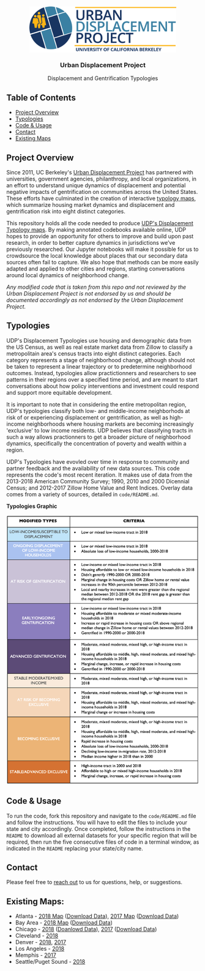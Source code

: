 
<!-- PROJECT LOGO -->
<br />
<p align="center">
  <a href='https://www.urbandisplacement.org/'>
  	<img src='.assets/images/blue_udp_logo.png' align="top" height="120">
  </a>

  <h3 align="center">Urban Displacement Project</h3>
  <p align="center"> 
  	Displacement and Gentrification Typologies
   	<br />
   </p>
</p>

<!-- TABLE OF CONTENTS -->
## Table of Contents

* [Project Overview](#project-overview)
* [Typologies](#typologies)
* [Code & Usage](#Code-&-Usage)
* [Contact](#contact)
* [Existing Maps](#existing-maps)


<!-- ABOUT THE PROJECT -->
## Project Overview

Since 2011, UC Berkeley's [Urban Displacement Project](https://urbandisplacement.org) has partnered with universities, government agencies, philanthropy, and local organizations, in an effort to understand unique dynamics of displacement and potential negative impacts of gentrification on communities across the United States.  These efforts have culminated in the creation of interactive [typology maps](https://urbandisplacement.org), which summarize housing market dynamics and displacement and gentrification risk into eight distinct categories. 
 
This repository holds all the code needed to produce [UDP's Displacement Typology maps](https://urbandisplacement.org). By making annotated codebooks available online, UDP hopes to provide an opportunity for others to improve and build upon past research, in order to better capture dynamics in jurisdictions we’ve previously researched. Our Jupyter notebooks will make it possible for us to crowdsource the local knowledge about places that our secondary data sources often fail to capture. We also hope that methods can be more easily adapted and applied to other cities and regions, starting conversations around local dynamics of neighborhood change.  
 
*Any modified code that is taken from this repo and not reviewed by the Urban Displacement Project is not endorsed by us and should be documented accordingly as not endorsed by the Urban Displacement Project.*
 
<!-- TYPOLOGIES -->
## Typologies

UDP's Displacement Typologies use housing and demographic data from the US Census, as well as real estate market data from Zillow to classify a metropolitain area's census tracts into eight distinct categories. Each category represents a stage of neighborhood change, although should not be taken to represent a linear trajectory or to predetermine neighborhood outcomes. Instead, typologies allow practictionners and researchers to see patterns in their regions over a specified time period, and are meant to start conversations about how policy interventions and investment could respond and support more equitable development.

It is important to note that in considering the entire metropolitan region, UDP's typologies classify both low- and middle-income neighborhods at risk of or experiencing displacement or gentrification, as well as high-income neighborhoods where housing markets are becoming increasingly 'exclusive' to low income residents. UDP believes that classifying tracts in such a way allows practionners to get a broader picture of neighborhood dynamics, specifically the concentration of poverty and wealth within a region. 

UDP's Typologies have evovled over time in response to community and partner feedback and the availability of new data sources. This code represents the code's most recent iteration. It makes use of data from the 2013-2018 American Community Survey; 1990, 2010 and 2000 Dicennial Census; and 2012-2017 Zillow Home Value and Rent Indices. Overlay data comes from a variety of sources, detailed in `code/README.md`.

**Typologies Graphic**

<a href='https://www.urbandisplacement.org/'><img src='.assets/images/typology_sheet_2018.png'/></a>

<!-- CODE & USAGE -->
## Code & Usage
 
To run the code, fork this repository and navigate to the `code/README.md` file and follow the instructions. You will have to edit the files to include your state and city accordingly. Once completed, follow the instructions in the `README` to download all external datasets for your specific region that will be required, then run the five consecutive files of code in a terminal window, as indicated in the `README` replacing your state/city name.
 
<!-- CONTACT -->
## Contact
 
Please feel free to [reach out](info@urbandisplacement.org) to us for questions, help, or suggestions.
 
<!-- EXISTING MAPS -->
## Existing Maps: 

* Atlanta - [2018 Map](https://urban-displacement.github.io/displacement-typologies/maps/atlanta_udp.html) ([Download Data](https://github.com/urban-displacement/displacement-typologies/blob/main/data/outputs/typologies/Atlanta_typology_output.csv)), [2017 Map](https://urban-displacement.github.io/displacement-typologies/maps/atlanta_sparcc.html) ([Download Data](https://github.com/urban-displacement/displacement-typologies/blob/main/data/outputs/typologies/Atlanta_typology_output_2017.csv))
* Bay Area - [2018 Map](https://urban-displacement.github.io/displacement-typologies/maps/sanfrancisco_udp.html) ([Download Data](https://github.com/urban-displacement/displacement-typologies/blob/main/data/outputs/typologies/SanFrancisco_typology_output.csv))
* Chicago - [2018](https://urban-displacement.github.io/displacement-typologies/maps/chicago_udp.html) ([Doanlowd Data](https://github.com/urban-displacement/displacement-typologies/blob/main/data/outputs/typologies/Chicago_typology_output.csv)), [2017](https://urban-displacement.github.io/displacement-typologies/maps/chicago_sparcc.html) ([Download Data](https://github.com/urban-displacement/displacement-typologies/blob/main/data/outputs/typologies/Chicago_typology_output_2017.csv))
* Cleveland - [2018](https://urban-displacement.github.io/displacement-typologies/maps/cleveland_udp.html)  
* Denver - [2018](https://urban-displacement.github.io/displacement-typologies/maps/denver_udp.html), [2017](https://urban-displacement.github.io/displacement-typologies/maps/denver_sparcc.html)    
* Los Angeles - [2018](https://urban-displacement.github.io/displacement-typologies/maps/losangeles_udp.html)  
* Memphis - [2017](https://urban-displacement.github.io/displacement-typologies/maps/memphis_sparcc.html)   
* Seattle/Puget Sound - [2018](https://urban-displacement.github.io/displacement-typologies/maps/seattle_udp.html)  


